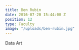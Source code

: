 ```yaml
---
title: Ben Rubin
date: 2016-07-20 15:44:00 Z
position: 12
type: Faculty
image: "/uploads/ben-rubin.jpg"
---
```


Data Art
